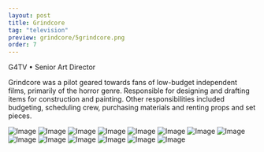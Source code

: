 ```yaml
---
layout: post
title: Grindcore
tag: "television"
preview: grindcore/5grindcore.png
order: 7
---
```

G4TV • Senior Art Director

Grindcore was a pilot geared towards fans of low-budget independent films, primarily of the horror genre.  Responsible for designing and drafting items for construction and painting. Other responsibilities included budgeting, scheduling crew, purchasing materials and renting props and set pieces.

![Image](1grindcore.png)
![Image](2grindcore.png)
![Image](3grindcore.png)
![Image](4grindcore.png)
![Image](5grindcore.png)
![Image](6grindcore.png)
![Image](7grindcore.png)
![Image](8grindcore.png)
![Image](9grindcore.png)
![Image](10grindcore.png)
![Image](11grindcore.png)
![Image](12grindcore.png)
![Image](13grindcore.png)
![Image](14grindcore.png)
